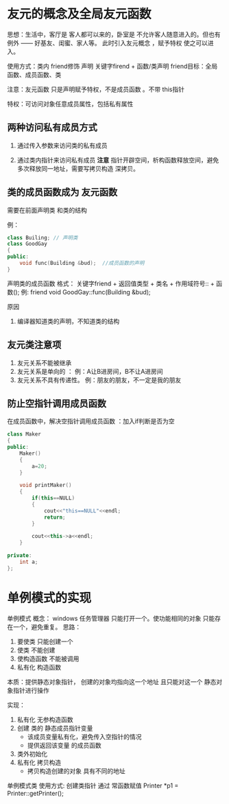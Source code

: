 # 友元的概念及全局友元函数
思想：生活中，客厅是 客人都可以来的，卧室是 不允许客人随意进入的。但也有例外 —— 好基友、闺蜜、家人等。 此时引入友元概念 ，赋予特权 使之可以进入。

使用方式：类内 friend修饰 声明 
关键字firend + 函数/类声明
friend目标：全局函数、成员函数、类

注意：友元函数 只是声明赋予特权，不是成员函数 。不带 this指针

特权：可访问对象任意成员属性，包括私有属性



## 两种访问私有成员方式
1. 通过传入参数来访问类的私有成员


2. 通过类内指针来访问私有成员    **注意**
指针开辟空间，析构函数释放空间，避免多次释放同一地址，需要写拷贝构造 深拷贝。



## 类的成员函数成为 友元函数
需要在前面声明类  和类的结构

例：
```cpp
class Builing; // 声明类
class GoodGay
{
public:
    void func(Building &bud);  //成员函数的声明
}
```

声明类的成员函数 格式： 关键字friend + 返回值类型 + 类名 + 作用域符号:: + 函数();
例:     friend void GoodGay::func(Building &bud);

原因
1. 编译器知道类的声明，不知道类的结构



## 友元类注意项
1. 友元关系不能被继承
2. 友元关系是单向的     ： 例：A让B进房间，B不让A进房间 
3. 友元关系不具有传递性。           例：朋友的朋友，不一定是我的朋友


## 防止空指针调用成员函数
在成员函数中，解决空指针调用成员函数    ：加入if判断是否为空   
```cpp
class Maker
{
public:
    Maker()
    {
        a=20;
    }
    
    void printMaker()
    {
        if(this==NULL)
        {
            cout<<"this==NULL"<<endl;
            return;
        }
        
        cout<<this->a<<endl;
    }
    
private:
    int a;
};
```


# 单例模式的实现
单例模式 概念： windows 任务管理器 只能打开一个。使功能相同的对象 只能存在一个，避免重复。 
思路：
1. 要使类 只能创建一个
2. 使类 不能创建
3. 使构造函数 不能被调用
4. 私有化 构造函数

本质：提供静态对象指针， 创建的对象均指向这一个地址 且只能对这一个 静态对象指针进行操作

实现：
1. 私有化 无参构造函数
2. 创建 类的 静态成员指针变量
    - 该成员变量私有化，避免传入空指针的情况
    - 提供返回该变量 的成员函数
3. 类外初始化
4. 私有化 拷贝构造 
    - 拷贝构造创建的对象 具有不同的地址



单例模式类 使用方式:
创建类指针   通过 常函数赋值
Printer *p1 = Printer::getPrinter();